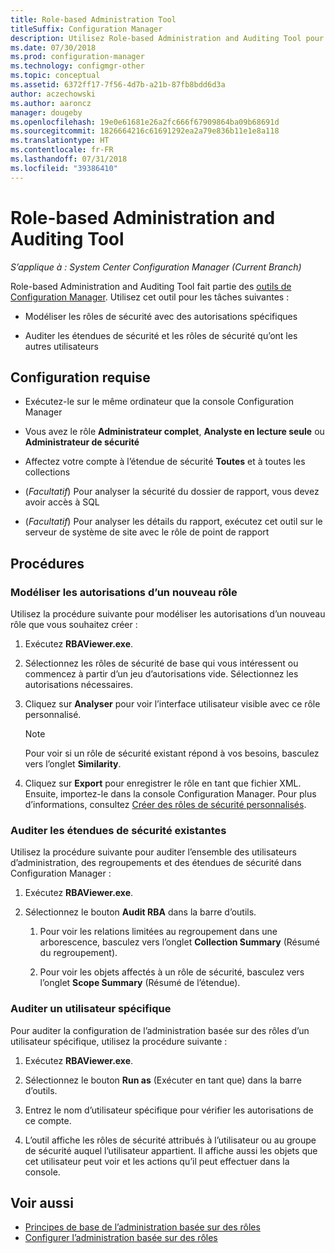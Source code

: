 ```yaml
---
title: Role-based Administration Tool
titleSuffix: Configuration Manager
description: Utilisez Role-based Administration and Auditing Tool pour modéliser et auditer des étendues et des rôles de sécurité dans Configuration Manager.
ms.date: 07/30/2018
ms.prod: configuration-manager
ms.technology: configmgr-other
ms.topic: conceptual
ms.assetid: 6372ff17-7f56-4d7b-a21b-87fb8bdd6d3a
author: aczechowski
ms.author: aaroncz
manager: dougeby
ms.openlocfilehash: 19e0e61681e26a2fc666f67909864ba09b68691d
ms.sourcegitcommit: 1826664216c61691292ea2a79e836b11e1e8a118
ms.translationtype: HT
ms.contentlocale: fr-FR
ms.lasthandoff: 07/31/2018
ms.locfileid: "39386410"
---
```

# <a name="role-based-administration-and-auditing-tool"></a>Role-based Administration and Auditing Tool

*S’applique à : System Center Configuration Manager (Current Branch)*

Role-based Administration and Auditing Tool fait partie des [outils de Configuration Manager](/sccm/core/support/tools). Utilisez cet outil pour les tâches suivantes :

- Modéliser les rôles de sécurité avec des autorisations spécifiques  

- Auditer les étendues de sécurité et les rôles de sécurité qu’ont les autres utilisateurs



## <a name="requirements"></a>Configuration requise

- Exécutez-le sur le même ordinateur que la console Configuration Manager  

- Vous avez le rôle **Administrateur complet**, **Analyste en lecture seule** ou **Administrateur de sécurité**  

- Affectez votre compte à l’étendue de sécurité **Toutes** et à toutes les collections  

- (*Facultatif*) Pour analyser la sécurité du dossier de rapport, vous devez avoir accès à SQL  

- (*Facultatif*) Pour analyser les détails du rapport, exécutez cet outil sur le serveur de système de site avec le rôle de point de rapport



## <a name="procedures"></a>Procédures


### <a name="model-permissions-for-a-new-role"></a>Modéliser les autorisations d’un nouveau rôle

Utilisez la procédure suivante pour modéliser les autorisations d’un nouveau rôle que vous souhaitez créer : 

1. Exécutez **RBAViewer.exe**.  

2. Sélectionnez les rôles de sécurité de base qui vous intéressent ou commencez à partir d’un jeu d’autorisations vide. Sélectionnez les autorisations nécessaires.  

3. Cliquez sur **Analyser** pour voir l’interface utilisateur visible avec ce rôle personnalisé.  

    > [!Note]  
    > Pour voir si un rôle de sécurité existant répond à vos besoins, basculez vers l’onglet **Similarity**.  

4. Cliquez sur **Export** pour enregistrer le rôle en tant que fichier XML. Ensuite, importez-le dans la console Configuration Manager. Pour plus d’informations, consultez [Créer des rôles de sécurité personnalisés](/sccm/core/servers/deploy/configure/configure-role-based-administration#BKMK_CreateSecRole).


### <a name="audit-existing-security-scopes"></a>Auditer les étendues de sécurité existantes

Utilisez la procédure suivante pour auditer l’ensemble des utilisateurs d’administration, des regroupements et des étendues de sécurité dans Configuration Manager :

1. Exécutez **RBAViewer.exe**.  

2. Sélectionnez le bouton **Audit RBA** dans la barre d’outils.  

    1. Pour voir les relations limitées au regroupement dans une arborescence, basculez vers l’onglet **Collection Summary** (Résumé du regroupement).  

    2. Pour voir les objets affectés à un rôle de sécurité, basculez vers l’onglet **Scope Summary** (Résumé de l’étendue).  


### <a name="audit-a-specific-user"></a>Auditer un utilisateur spécifique

Pour auditer la configuration de l’administration basée sur des rôles d’un utilisateur spécifique, utilisez la procédure suivante :

1. Exécutez **RBAViewer.exe**.  

2. Sélectionnez le bouton **Run as** (Exécuter en tant que) dans la barre d’outils.  

3. Entrez le nom d’utilisateur spécifique pour vérifier les autorisations de ce compte.  

4. L’outil affiche les rôles de sécurité attribués à l’utilisateur ou au groupe de sécurité auquel l’utilisateur appartient. Il affiche aussi les objets que cet utilisateur peut voir et les actions qu’il peut effectuer dans la console.  



## <a name="see-also"></a>Voir aussi

- [Principes de base de l’administration basée sur des rôles](/sccm/core/understand/fundamentals-of-role-based-administration)
- [Configurer l’administration basée sur des rôles](/sccm/core/servers/deploy/configure/configure-role-based-administration)